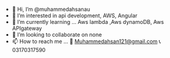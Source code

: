 - 👋 Hi, I’m @muhammedahsanau
- 👀 I’m interested in api development, AWS, Angular
- 🌱 I’m currently learning ... Aws lambda ,Aws dynamoDB, Aws APIgateway
- 💞️ I’m looking to collaborate on none
- 📫 How to reach me ... 📧 Muhammedahsan121@gmail.com  📞 03170317590 

<!---
muhammedahsanau/muhammedahsanau is a ✨ special ✨ repository because its `README.md` (this file) appears on your GitHub profile.
You can click the Preview link to take a look at your changes.
--->
